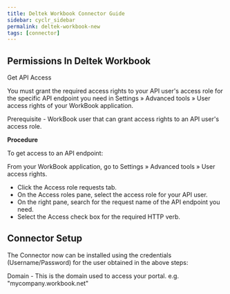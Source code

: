 ```yaml
---
title: Deltek Workbook Connector Guide
sidebar: cyclr_sidebar
permalink: deltek-workbook-new
tags: [connector]
---
```



Permissions In Deltek Workbook
---------------
Get API Access

You must grant the required access rights to your API user's access role for the specific API endpoint you need in Settings » Advanced tools » User access rights of your WorkBook application.

Prerequisite - WorkBook user that can grant access rights to an API user's access role.

**Procedure**

To get access to an API endpoint:

From your WorkBook application, go to Settings » Advanced tools » User access rights.
 * Click the Access role requests tab.
 * On the Access roles pane, select the access role for your API user.
 * On the right pane, search for the request name of the API endpoint you need.
 * Select the Access check box for the required HTTP verb.

Connector Setup
---------------

The Connector now can be installed using the credentials (Username/Password) for the user obtained in the above steps:

Domain - This is the domain used to access your portal. e.g. "mycompany.workbook.net"
